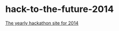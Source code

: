 hack-to-the-future-2014
=======================

<a href="https://github.shuttercorp.net/pages/hackathon/hack-to-the-future-2014/">The yearly hackathon site for 2014</a>


